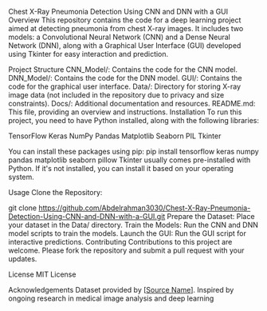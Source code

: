 Chest X-Ray Pneumonia Detection Using CNN and DNN with a GUI
Overview
This repository contains the code for a deep learning project aimed at detecting pneumonia from chest X-ray images. It includes two models: a Convolutional Neural Network (CNN) and a Dense Neural Network (DNN), along with a Graphical User Interface (GUI) developed using Tkinter for easy interaction and prediction.

Project Structure
CNN_Model/: Contains the code for the CNN model.
DNN_Model/: Contains the code for the DNN model.
GUI/: Contains the code for the graphical user interface.
Data/: Directory for storing X-ray image data (not included in the repository due to privacy and size constraints).
Docs/: Additional documentation and resources.
README.md: This file, providing an overview and instructions.
Installation
To run this project, you need to have Python installed, along with the following libraries:

TensorFlow
Keras
NumPy
Pandas
Matplotlib
Seaborn
PIL
Tkinter

You can install these packages using pip:
pip install tensorflow keras numpy pandas matplotlib seaborn pillow
Tkinter usually comes pre-installed with Python. If it's not installed, you can install it based on your operating system.

Usage
Clone the Repository:

git clone https://github.com/Abdelrahman3030/Chest-X-Ray-Pneumonia-Detection-Using-CNN-and-DNN-with-a-GUI.git
Prepare the Dataset: Place your dataset in the Data/ directory.
Train the Models: Run the CNN and DNN model scripts to train the models.
Launch the GUI: Run the GUI script for interactive predictions.
Contributing
Contributions to this project are welcome. Please fork the repository and submit a pull request with your updates.

License
MIT License

Acknowledgements
Dataset provided by [[Source Name](https://www.kaggle.com/datasets/paultimothymooney/chest-xray-pneumonia/versions/2?resource=download)].
Inspired by ongoing research in medical image analysis and deep learning
